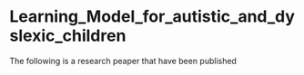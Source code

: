 # Learning_Model_for_autistic_and_dyslexic_children

The following is a research peaper that have been published
